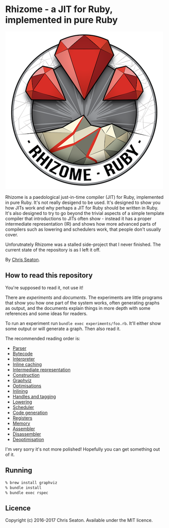 # Rhizome - a JIT for Ruby, implemented in pure Ruby

![graph of a simple add function](logo/rhizomeruby-small.png)

Rhizome is a paedological just-in-time compiler (JIT) for Ruby, implemented in pure Ruby. It's not really desigend to be used. It's designed to show you how JITs work and why perhaps a JIT for Ruby should be written in Ruby. It's also designed to try to go beyond the trivial aspects of a simple template compiler that introductions to JITs often show - instead it has a proper intermediate representation (IR) and shows how more advanced parts of compilers such as lowering and schedulers work, that people don't usually cover.

Unforutnately Rhizome was a stalled side-project that I never finished. The current state of the repository is as I left it off.

By [Chris Seaton](https://chrisseaton.com).

## How to read this repository

You're supposed to read it, not use it!

There are *experiments* and *documents*. The experiments are little programs that show you how one part of the system works, often generating graphs as output, and the documents explain things in more depth with some references and some ideas for readers.

To run an experiment run `bundle exec experiments/foo.rb`. It'll either show some output or will generate a graph. Then also read it.

The recommended reading order is:

* [Parser](doc/parser.md)
* [Bytecode](doc/bytecode.md)
* [Interpreter](doc/interpreter.md)
* [Inline caching](doc/inline-caching.md)
* [Intermediate representation](doc/ir.md)
* [Construction](doc/construction.md)
* [Graphviz](doc/graphviz.md)
* [Optimisations](doc/optimisations.md)
* [Inlining](doc/inlining.md)
* [Handles and tagging](doc/handles-tagging.md)
* [Lowering](doc/lowering.md)
* [Scheduler](doc/scheduler.md)
* [Code generation](doc/codegen.md)
* [Registers](doc/registers.md)
* [Memory](doc/memory.md)
* [Assembler](doc/assembler.md)
* [Disassembler](doc/disassembler.md)
* [Deoptimisation](doc/deoptimisation.md)

I'm very sorry it's not more polished! Hopefully you can get something out of it.

## Running

```
% brew install graphviz
% bundle install
% bundle exec rspec
```

## Licence

Copyright (c) 2016-2017 Chris Seaton. Available under the MIT licence.
